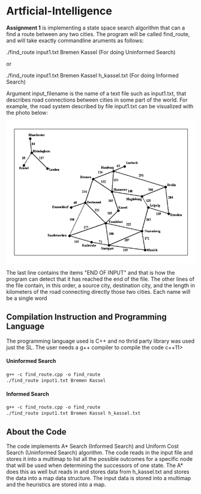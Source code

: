 # Artficial-Intelligence

**Assignment 1** is implementing a state space search algorithm that can a find a route between any two cities. The program will be called find_route, and will take exactly commandline aruments as follows:

  ./find_route input1.txt Bremen Kassel (For doing Uninformed Search)
  
  or 
  
  ./find_route input1.txt Bremen Kassel h_kassel.txt (For doing Informed Search)

Argument input_filename is the name of a text file such as input1.txt, that describes road connections between cities in some part of the world. For example, the road system described by file input1.txt can be visualized with the photo below:

<img src="photo.gif" title="Visualized Photo"/>


The last line contains the items "END OF INPUT" and that is how the program can detect that it has reached the end of the file. The other lines of the file contain, in this order, a source city, destination city, and the length in kilometers of the road connecting directly those two cities. Each name will be a single word


## Compilation Instruction and Programming Language 

The programming language used is C++ and no thrid party library was used just the SL. 
The user needs a g++ compiler to compile the code c++11>


  #### Uninformed Search 
    g++ -c find_route.cpp -o find_route
    ./find_route input1.txt Bremen Kassel

  #### Informed Search
    g++ -c find_route.cpp -o find_route
    ./find_route input1.txt Bremen Kassel h_kassel.txt
  
  
  ## About the Code
  
  The code implements A* Search (Informed Search) and Uniform Cost Search (Uninformed Search) algorithm. The code reads in the input file and stores it into a multimap to list all the possible outcomes for a specific node that will be used when determining the successors of one state. The A* does this as well but reads in and stores data from h_kassel.txt and stores the data into a map data structure. The input data is stored into a multimap and the heuristics are stored into a map.
